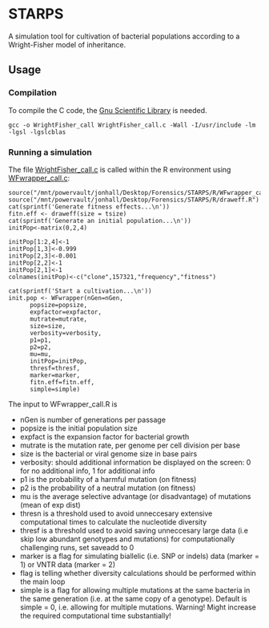 # STARPS
A simulation tool for cultivation of bacterial populations according to a Wright-Fisher model of inheritance. 


## Usage

### Compilation
To compile the C code, the [Gnu Scientific Library](https://www.gnu.org/software/gsl/) is needed. 
```
gcc -o WrightFisher_call WrightFisher_call.c -Wall -I/usr/include -lm -lgsl -lgslcblas
```
### Running a simulation 
The file [WrightFisher_call.c](src/WrightFisher_call.c) is called within the R environment using [WFwrapper_call.c](src/WFwrapper_call.c): 


```
source("/mnt/powervault/jonhall/Desktop/Forensics/STARPS/R/WFwrapper_call.R")
source("/mnt/powervault/jonhall/Desktop/Forensics/STARPS/R/draweff.R")
cat(sprintf('Generate fitness effects...\n'))
fitn.eff <- draweff(size = tsize)
cat(sprintf('Generate an initial population...\n'))
initPop<-matrix(0,2,4)

initPop[1:2,4]<-1
initPop[1,3]<-0.999
initPop[2,3]<-0.001
initPop[2,2]<-1
initPop[2,1]<-1
colnames(initPop)<-c("clone",157321,"frequency","fitness")

cat(sprintf('Start a cultivation...\n'))
init.pop <- WFwrapper(nGen=nGen, 
      popsize=popsize, 
      expfactor=expfactor, 
      mutrate=mutrate, 
      size=size, 
      verbosity=verbosity, 
      p1=p1, 
      p2=p2, 
      mu=mu, 
      initPop=initPop, 
      thresf=thresf, 
      marker=marker, 
      fitn.eff=fitn.eff, 
      simple=simple)
```

The input to WFwrapper_call.R is
- nGen is number of generations per passage                                       
- popsize is the initial population size
- expfact is the expansion factor for bacterial growth
- mutrate is the mutation rate, per genome per cell division per base
- size is the bacterial or viral genome size in base pairs
- verbosity: should additional information be displayed on the screen: 0 for no additional info, 1 for additional info                         
- p1 is the probability of a harmful mutation (on fitness)
- p2 is the probability of a neutral mutation (on fitness)
- mu is the average selective advantage (or disadvantage) of mutations (mean of exp dist)
- thresn is a threshold used to avoid unneccesary extensive computational times to calculate the nucleotide diversity
- thresf is a threshold used to avoid saving unneccesary large data (i.e skip low abundant genotypes and mutations) for computationally challenging runs, set saveadd to 0
- marker is a flag for simulating biallelic (i.e. SNP or indels) data (marker = 1) or VNTR data (marker = 2)
- flag is telling whether diversity calculations should be performed within the main loop
- simple is a flag for allowing multiple mutations at the same bacteria in the same generation (i.e. at the same copy of a genotype). Default is simple = 0, i.e. allowing for multiple mutations. Warning! Might increase the required computational time substantially!
